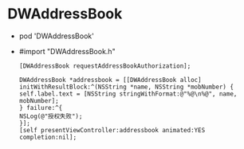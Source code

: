 # DWAddressBook
- pod 'DWAddressBook'


-   #import "DWAddressBook.h"


        [DWAddressBook requestAddressBookAuthorization];

        DWAddressBook *addressbook = [[DWAddressBook alloc] initWithResultBlock:^(NSString *name, NSString *mobNumber) {
        self.label.text = [NSString stringWithFormat:@"%@\n%@", name, mobNumber];
        } failure:^{
        NSLog(@"授权失败");
        }];
        [self presentViewController:addressbook animated:YES completion:nil];

